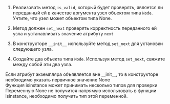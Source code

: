 1. Реализовать метод `is_valid`, который будет проверять, является ли переданный ей 
в качестве аргумента узел объектом типа `Node`. Учтите, что узел может объектом типа None.

2. Метод должен `set_next` проверять корректность переданного ей узла и 
устанавливать значение атрибуту `next`

3. В конструкторе `__init__` используйте метод `set_next` для установки следующего узла.

4. Создайте два объекта типа `Node`. Используя метод `set_next`, свяжите между собой эти два узла.

<div class="hint">
  Если атрибут экземпляра объявляется вне __init__, то в конструкторе необходимо указать первичное значение None
</div>

<div class="hint">
  Функция isinstance может принимать несколько типов для проверки
</div>

<div class="hint">
  Переменную None не получится напрямую использовать в функции isinstance,
  необходимо получить тип этой переменной.
</div>

